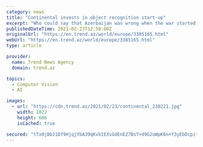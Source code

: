 ```yaml
---
category: news
title: "Continental invests in object recognition start-up"
excerpt: "Who could say that Azerbaijan was wrong when the war started? - President Aliyev Politics 6 March 14:34 New stage already evident in economic sphere, period of transparency, precision, when ..."
publishedDateTime: 2021-02-23T12:58:00Z
originalUrl: "https://en.trend.az/world/europe/3385165.html"
webUrl: "https://en.trend.az/world/europe/3385165.html"
type: article

provider:
  name: Trend News Agency
  domain: trend.az

topics:
  - Computer Vision
  - AI

images:
  - url: "https://cdn.trend.az/2021/02/23/continental_230221.jpg"
    width: 1022
    height: 686
    isCached: true

secured: "tTx0jBb21Df9HjqjYbA39qKvkIEXsGdEnEZ7BsT+d9G2uWpK6n+Y3yEbDcpitnBQ1hpMbxM9Lw/FLDYdfVDUtTrQZmlLvuo2gMxFF4h0gr1Fr3kCBMHFx6I5KxrTp6p2b4FuIpghIGJSpuAiI0ommj+MSLwSC1O0cZTVHzpaymZe66uNHHL7BIzIFrAqi+fBUiMzJzs6s9d4v6+ryaBowvKLPaQesAU/BxbBugC/uUj+WAlfyzzVGPGiaF5KY0JhFuIi2eGaY1aNB/2Pbv5AjBALEjhATP46Q8Z2Y7e4HxEFjCYxWTkeIFsw+mbljf1ZgQISdKGtn4AJ2pzW38QOON49rdzUhQbyKIdntScF2jc=;nu1VhldKWsmi8f8S3Igo/w=="
---
```


